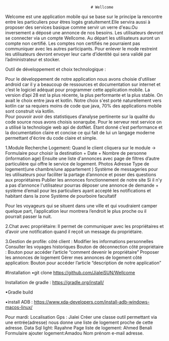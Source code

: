 


                                          # Wellcome
Welcome est une application mobile qui se base sur le principe la rencontre entre les particuliers
pour êtres logés gratuitement.Elle servira aussi à proposer des services basique comme servir un verre
d'eau.Ou inversement a déposé une annonce de nos besoins.
Les utilisateurs devront se connecter via un compte Wellcome. Au départ les utilisateurs auront un
compte non certifié. Les comptes non certifiés  ne pourraient pas communiquer avec les autres participants.
Pour enlever le mode restreint les utilisateurs devront envoyer leur carte d’identité qui sera validé par l’administrateur et stocker.

Outil de développement et choix technologique  :

Pour le développement de notre application nous avons choisie d'utiliser android car il y a beaucoup de ressources et documentation sur internet et c’est le logiciel adéquat pour programmer cette application mobile. La version d’api 28 est la plus récente, la plus performante et la plus stable.
On avait le choix entre java et kotlin. Notre choix s'est porté naturellement vers kotlin car sa requiers moins de code que java, 70% des applications mobile sont construit via kotlin.  
Pour pouvoir avoir des statistiques d’analyse pertinente sur la qualité du code source nous avons choisis sonarqube.
Pour le serveur rest service on a utilisé la technologie web api de dotNet. Étant donné c’est performance et la documentation claire et concise ce qui fait de lui un langage moderne permettant d'écrire du code claire et simple.


1.Module Recherche Logement:
Quand le client cliquera sur le module -> Formulaire pour choisir la destination + Date + Nombre de personne (information age)
Ensuite une liste d'annonces avec page de filtres d’autre particulière qui offre le service de logement.
Photos
Adresse
Type de logement(une chambre/une appartement )
Système de messageries pour les utilisateurs
pour faciliter la partage d’annonce et poser des questions aux propriétaires
Publier les annonces
fonctionnement de notre site
Si il n'y a pas d’annonce l'utilisateur pourras déposer une annonce de demande + système d’email pour les particuliers ayant accepté les notifications et habitant dans la zone
Système de pourboire facultatif

Pour les voyageurs qui se situent dans une ville et qui voudraient camper quelque part, l’application leur montrera l’endroit le plus proche ou il pourrait passer la nuit.



2.Chat avec propriétaire:
Il permet de communiquer avec les propriétaires et d’avoir une notification quand il reçoit un message du propriétaire.

3.Gestion de profile:
côté client :
Modifier les informations personnelles
Consulter les voyages historiques
Bouton de déconnection
côté propriétaire :
Bouton pour accéder l’article “comment devenir le propriétaire”
Proposer les annonces de logement
Gérer mes annonces de logement
côté application:
Bouton pour accéder l’article “description de notre application”

#Installation
•git clone https://github.com/JialeiSUN/Wellcome

Installation de gradle : https://gradle.org/install/

•Gradle build

•install ADB : https://www.xda-developers.com/install-adb-windows-macos-linux/



Pour mardi:
Localisation Gps : Jialei
Créer une classe outil permettant via une entrée(adresse) nous donne une liste de logement proche de cette adresse.
Data Sql light: Rayahne
Page liste de logement: Ahmed Benali
Formulaire ajouter logement:Amadou
Nom prénom e-mail adresse.



